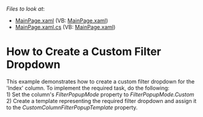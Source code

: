 <!-- default file list -->
*Files to look at*:

* [MainPage.xaml](./CS/CustomFilterDropown/MainPage.xaml) (VB: [MainPage.xaml](./VB/CustomFilterDropown/MainPage.xaml))
* [MainPage.xaml.cs](./CS/CustomFilterDropown/MainPage.xaml.cs) (VB: [MainPage.xaml](./VB/CustomFilterDropown/MainPage.xaml))
<!-- default file list end -->
# How to Create a Custom Filter Dropdown


<p>This example demonstrates how to create a custom filter dropdown for the 'Index' column. To implement the required task, do the following:<br />
1) Set the column's <i>FilterPopupMode</i> property to <i>FilterPopupM</i><i>ode</i><i>.</i><i>Custom</i><br />
2) Create a template representing the required filter dropdown and assign it to the <i>CustomColumnFilterPopupTemplate</i> property.</p>

<br/>


